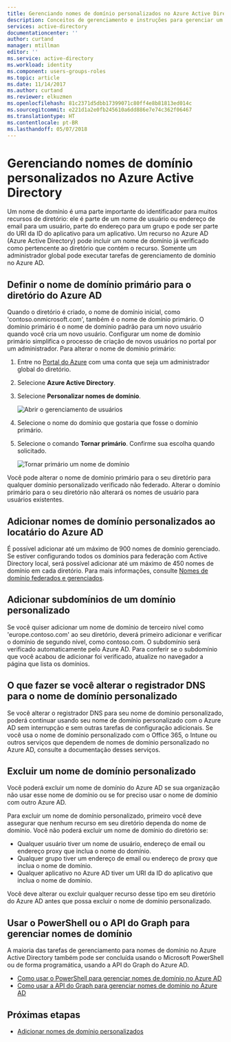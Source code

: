 ```yaml
---
title: Gerenciando nomes de domínio personalizados no Azure Active Directory | Microsoft Docs
description: Conceitos de gerenciamento e instruções para gerenciar um nome de domínio no Azure Active Directory
services: active-directory
documentationcenter: ''
author: curtand
manager: mtillman
editor: ''
ms.service: active-directory
ms.workload: identity
ms.component: users-groups-roles
ms.topic: article
ms.date: 11/14/2017
ms.author: curtand
ms.reviewer: elkuzmen
ms.openlocfilehash: 81c2371d5dbb17399071c80ff4e8b81813ed014c
ms.sourcegitcommit: e221d1a2e0fb245610a6dd886e7e74c362f06467
ms.translationtype: HT
ms.contentlocale: pt-BR
ms.lasthandoff: 05/07/2018
---
```

# <a name="managing-custom-domain-names-in-your-azure-active-directory"></a>Gerenciando nomes de domínio personalizados no Azure Active Directory
Um nome de domínio é uma parte importante do identificador para muitos recursos de diretório: ele é parte de um nome de usuário ou endereço de email para um usuário, parte do endereço para um grupo e pode ser parte do URI da ID do aplicativo para um aplicativo. Um recurso no Azure AD (Azure Active Directory) pode incluir um nome de domínio já verificado como pertencente ao diretório que contém o recurso. Somente um administrador global pode executar tarefas de gerenciamento de domínio no Azure AD.

## <a name="set-the-primary-domain-name-for-your-azure-ad-directory"></a>Definir o nome de domínio primário para o diretório do Azure AD
Quando o diretório é criado, o nome de domínio inicial, como 'contoso.onmicrosoft.com', também é o nome de domínio primário. O domínio primário é o nome de domínio padrão para um novo usuário quando você cria um novo usuário. Configurar um nome de domínio primário simplifica o processo de criação de novos usuários no portal por um administrador. Para alterar o nome de domínio primário:

1. Entre no [Portal do Azure](https://portal.azure.com) com uma conta que seja um administrador global do diretório.
2. Selecione **Azure Active Directory**.
3. Selecione **Personalizar nomes de domínio**.
     
   ![Abrir o gerenciamento de usuários](./media/active-directory-domains-manage-azure-portal/add-custom-domain.png)
4. Selecione o nome do domínio que gostaria que fosse o domínio primário.
5. Selecione o comando **Tornar primário**. Confirme sua escolha quando solicitado.
   
   ![Tornar primário um nome de domínio](./media/active-directory-domains-manage-azure-portal/make-primary-domain.png)

Você pode alterar o nome de domínio primário para o seu diretório para qualquer domínio personalizado verificado não federado. Alterar o domínio primário para o seu diretório não alterará os nomes de usuário para usuários existentes.

## <a name="add-custom-domain-names-to-your-azure-ad-tenant"></a>Adicionar nomes de domínio personalizados ao locatário do Azure AD
É possível adicionar até um máximo de 900 nomes de domínio gerenciado. Se estiver configurando todos os domínios para federação com Active Directory local, será possível adicionar até um máximo de 450 nomes de domínio em cada diretório. Para mais informações, consulte [Nomes de domínio federados e gerenciados](https://docs.microsoft.com/azure/active-directory/active-directory-add-domain-concepts#federated-and-managed-domain-names).

## <a name="add-subdomains-of-a-custom-domain"></a>Adicionar subdomínios de um domínio personalizado
Se você quiser adicionar um nome de domínio de terceiro nível como 'europe.contoso.com' ao seu diretório, deverá primeiro adicionar e verificar o domínio de segundo nível, como contoso.com. O subdomínio será verificado automaticamente pelo Azure AD. Para conferir se o subdomínio que você acabou de adicionar foi verificado, atualize no navegador a página que lista os domínios.

## <a name="what-to-do-if-you-change-the-dns-registrar-for-your-custom-domain-name"></a>O que fazer se você alterar o registrador DNS para o nome de domínio personalizado
Se você alterar o registrador DNS para seu nome de domínio personalizado, poderá continuar usando seu nome de domínio personalizado com o Azure AD sem interrupção e sem outras tarefas de configuração adicionais. Se você usa o nome de domínio personalizado com o Office 365, o Intune ou outros serviços que dependem de nomes de domínio personalizado no Azure AD, consulte a documentação desses serviços.

## <a name="delete-a-custom-domain-name"></a>Excluir um nome de domínio personalizado
Você poderá excluir um nome de domínio do Azure AD se sua organização não usar esse nome de domínio ou se for preciso usar o nome de domínio com outro Azure AD.

Para excluir um nome de domínio personalizado, primeiro você deve assegurar que nenhum recurso em seu diretório dependa do nome de domínio. Você não poderá excluir um nome de domínio do diretório se:

* Qualquer usuário tiver um nome de usuário, endereço de email ou endereço proxy que inclua o nome do domínio.
* Qualquer grupo tiver um endereço de email ou endereço de proxy que inclua o nome de domínio.
* Qualquer aplicativo no Azure AD tiver um URI da ID do aplicativo que inclua o nome de domínio.

Você deve alterar ou excluir qualquer recurso desse tipo em seu diretório do Azure AD antes que possa excluir o nome de domínio personalizado.

## <a name="use-powershell-or-graph-api-to-manage-domain-names"></a>Usar o PowerShell ou o API do Graph para gerenciar nomes de domínio
A maioria das tarefas de gerenciamento para nomes de domínio no Azure Active Directory também pode ser concluída usando o Microsoft PowerShell ou de forma programática, usando a API do Graph do Azure AD.

* [Como usar o PowerShell para gerenciar nomes de domínio no Azure AD](https://msdn.microsoft.com/library/azure/e1ef403f-3347-4409-8f46-d72dafa116e0#BKMK_ManageDomains)
* [Como usar a API do Graph para gerenciar nomes de domínio no Azure AD](https://msdn.microsoft.com/Library/Azure/Ad/Graph/api/domains-operations)

## <a name="next-steps"></a>Próximas etapas
* [Adicionar nomes de domínio personalizados](add-custom-domain.md)

